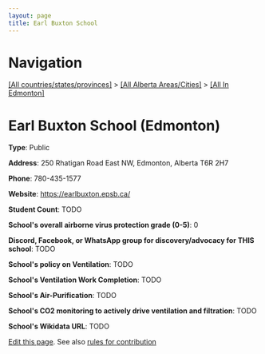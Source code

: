 ```yaml
---
layout: page
title: Earl Buxton School
---
```

# Navigation

[[All countries/states/provinces]](../../..) > [[All Alberta Areas/Cities]](../..) > [[All In Edmonton]](..)

# Earl Buxton School (Edmonton)

**Type**: Public

**Address**: 250 Rhatigan Road East NW, Edmonton, Alberta T6R 2H7

**Phone**: 780-435-1577

**Website**: <https://earlbuxton.epsb.ca/>

**Student Count**: TODO

**School's overall airborne virus protection grade (0-5)**: 0

**Discord, Facebook, or WhatsApp group for discovery/advocacy for THIS school**: TODO

**School's policy on Ventilation**: TODO

**School's Ventilation Work Completion**: TODO

**School's Air-Purification**: TODO

**School's CO2 monitoring to actively drive ventilation and filtration**: TODO

**School's Wikidata URL**: TODO


[Edit this page](https://github.com/ventilate-schools/AB/edit/main/./Edmonton/Earl_Buxton_School.md). See also [rules for contribution](../../../contribution-rules/)